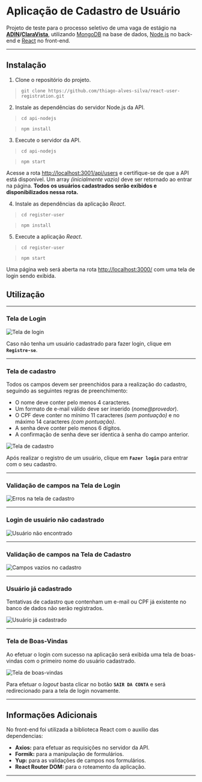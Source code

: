 # Aplicação de Cadastro de Usuário
Projeto de teste para o processo seletivo de uma vaga de estágio na **[ADIN](https://www.adin.com.br/)/[ClaraVista](https://www.claravista.com.br/)**, utilizando [MongoDB](https://www.mongodb.com/) na base de dados, [Node.js](https://nodejs.org/) no back-end e [React](https://pt-br.reactjs.org/) no front-end.
***

## Instalação

1. Clone o repositório do projeto.

>`git clone https://github.com/thiago-alves-silva/react-user-registration.git`

2. Instale as dependências do servidor Node.js da API.

>`cd api-nodejs`

>`npm install`

3. Execute o servidor da API.

>`cd api-nodejs`

>`npm start`

Acesse a rota [http://localhost:3001/api/users](http://localhost:3001/api/users) e certifique-se de que a API está disponível. Um array *(inicialmente vazio)* deve ser retornado ao entrar na página. **Todos os usuários cadastrados serão exibidos e disponibilizados nessa rota.**

4. Instale as dependências da aplicação *React*.

>`cd register-user`

>`npm install`

5. Execute a aplicação *React*.

>`cd register-user`

>`npm start`

Uma página web será aberta na rota [http://localhost:3000/](http://localhost:3000/) com uma tela de login sendo exibida.

## Utilização
***

### Tela de Login
![Tela de login](./readme-images/login-screen.png)

Caso não tenha um usuário cadastrado para fazer login, clique em **`Registre-se`**.
***

### Tela de cadastro
Todos os campos devem ser preenchidos para a realização do cadastro, seguindo as seguintes regras de preenchimento:
* O nome deve conter pelo menos 4 caracteres.
* Um formato de e-mail válido deve ser inserido (*nome@provedor*).
* O CPF deve conter no mínimo 11 caracteres *(sem pontuação)* e no máximo 14 caracteres *(com pontuação)*.
* A senha deve conter pelo menos 6 dígitos.
* A confirmação de senha deve ser identica à senha do campo anterior.

![Tela de cadastro](./readme-images/register-screen.png)

Após realizar o registro de um usuário, clique em **`Fazer login`** para entrar com o seu cadastro.
***

### Validação de campos na Tela de Login
![Erros na tela de cadastro](./readme-images/errors-login-screen.png)
***

### Login de usuário não cadastrado
![Usuário não encontrado](./readme-images/user-not-found.png)
***

### Validação de campos na Tela de Cadastro
![Campos vazios no cadastro](./readme-images/errors-register-screen.png)
***

### Usuário já cadastrado
Tentativas de cadastro que contenham um e-mail ou CPF já existente no banco de dados não serão registrados.

![Usuário já cadastrado](./readme-images/already-registered.png)
***

### Tela de Boas-Vindas
Ao efetuar o login com sucesso na aplicação será exibida uma tela de boas-vindas com o primeiro nome do usuário cadastrado.

![Tela de boas-vindas](./readme-images/welcome-screen.png)

Para efetuar o *logout* basta clicar no botão **`SAIR DA CONTA`** e será redirecionado para a tela de login novamente.
***

## Informações Adicionais
No front-end foi utilizada a biblioteca React com o auxilio das dependencias:
 * **Axios:** para efetuar as requisições no servidor da API.
 * **Formik:** para a manipulação de formulários.
 * **Yup:** para as validações de campos nos formulários.
 * **React Router DOM:** para o roteamento da aplicação.
 
 ***
